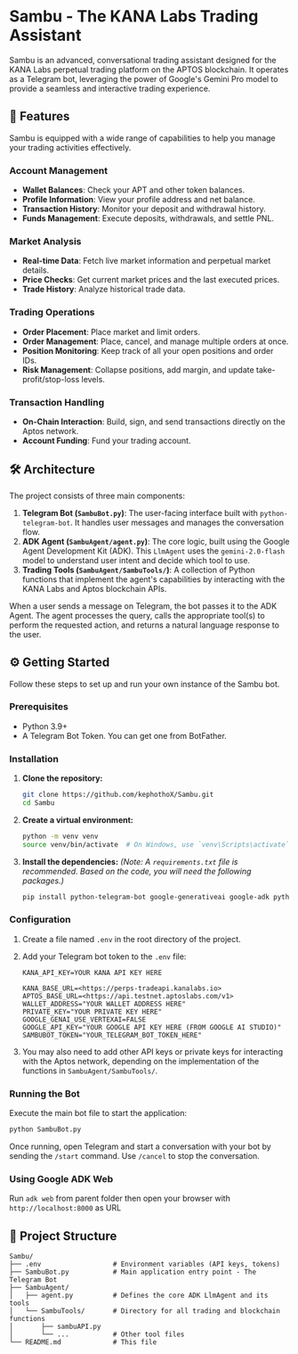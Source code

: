 # Sambu - The KANA Labs Trading Assistant

Sambu is an advanced, conversational trading assistant designed for the KANA Labs perpetual trading platform on the APTOS blockchain. It operates as a Telegram bot, leveraging the power of Google's Gemini Pro model to provide a seamless and interactive trading experience.

## 🚀 Features

Sambu is equipped with a wide range of capabilities to help you manage your trading activities effectively.

### Account Management

- **Wallet Balances**: Check your APT and other token balances.
- **Profile Information**: View your profile address and net balance.
- **Transaction History**: Monitor your deposit and withdrawal history.
- **Funds Management**: Execute deposits, withdrawals, and settle PNL.

### Market Analysis

- **Real-time Data**: Fetch live market information and perpetual market details.
- **Price Checks**: Get current market prices and the last executed prices.
- **Trade History**: Analyze historical trade data.

### Trading Operations

- **Order Placement**: Place market and limit orders.
- **Order Management**: Place, cancel, and manage multiple orders at once.
- **Position Monitoring**: Keep track of all your open positions and order IDs.
- **Risk Management**: Collapse positions, add margin, and update take-profit/stop-loss levels.

### Transaction Handling

- **On-Chain Interaction**: Build, sign, and send transactions directly on the Aptos network.
- **Account Funding**: Fund your trading account.

## 🛠️ Architecture

The project consists of three main components:

1. **Telegram Bot (`SambuBot.py`)**: The user-facing interface built with `python-telegram-bot`. It handles user messages and manages the conversation flow.
2. **ADK Agent (`SambuAgent/agent.py`)**: The core logic, built using the Google Agent Development Kit (ADK). This `LlmAgent` uses the `gemini-2.0-flash` model to understand user intent and decide which tool to use.
3. **Trading Tools (`SambuAgent/SambuTools/`)**: A collection of Python functions that implement the agent's capabilities by interacting with the KANA Labs and Aptos blockchain APIs.

When a user sends a message on Telegram, the bot passes it to the ADK Agent. The agent processes the query, calls the appropriate tool(s) to perform the requested action, and returns a natural language response to the user.

## ⚙️ Getting Started

Follow these steps to set up and run your own instance of the Sambu bot.

### Prerequisites

- Python 3.9+
- A Telegram Bot Token. You can get one from BotFather.

### Installation

1. **Clone the repository:**

    ```sh
    git clone https://github.com/kephothoX/Sambu.git
    cd Sambu
    ```

2. **Create a virtual environment:**

    ```sh
    python -m venv venv
    source venv/bin/activate  # On Windows, use `venv\Scripts\activate`
    ```

3. **Install the dependencies:**
    *(Note: A `requirements.txt` file is recommended. Based on the code, you will need the following packages.)*

    ```sh
    pip install python-telegram-bot google-generativeai google-adk python-dotenv uvicorn
    ```

### Configuration

1. Create a file named `.env` in the root directory of the project.
2. Add your Telegram bot token to the `.env` file:

    ```
    KANA_API_KEY=YOUR KANA API KEY HERE

    KANA_BASE_URL=<https://perps-tradeapi.kanalabs.io>
    APTOS_BASE_URL=<https://api.testnet.aptoslabs.com/v1>
    WALLET_ADDRESS="YOUR WALLET ADDRESS HERE"
    PRIVATE_KEY="YOUR PRIVATE KEY HERE"
    GOOGLE_GENAI_USE_VERTEXAI=FALSE
    GOOGLE_API_KEY="YOUR GOOGLE API KEY HERE (FROM GOOGLE AI STUDIO)"
    SAMBUBOT_TOKEN="YOUR_TELEGRAM_BOT_TOKEN_HERE"

    ```

3. You may also need to add other API keys or private keys for interacting with the Aptos network, depending on the implementation of the functions in `SambuAgent/SambuTools/`.

### Running the Bot

Execute the main bot file to start the application:

```sh
python SambuBot.py
```

Once running, open Telegram and start a conversation with your bot by sending the `/start` command.
Use `/cancel` to stop the conversation.

### Using Google ADK Web

Run `adk web` from parent folder then open your browser with `http://localhost:8000` as URL

## 📂 Project Structure

```
Sambu/
├── .env                  # Environment variables (API keys, tokens)
├── SambuBot.py           # Main application entry point - The Telegram Bot
├── SambuAgent/
│   ├── agent.py          # Defines the core ADK LlmAgent and its tools
│   └── SambuTools/       # Directory for all trading and blockchain functions
│       ├── sambuAPI.py
│       └── ...           # Other tool files
└── README.md             # This file
```
